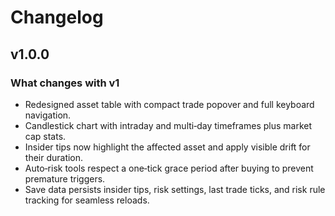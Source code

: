 # Changelog

## v1.0.0

### What changes with v1

- Redesigned asset table with compact trade popover and full keyboard navigation.
- Candlestick chart with intraday and multi‑day timeframes plus market cap stats.
- Insider tips now highlight the affected asset and apply visible drift for their duration.
- Auto‑risk tools respect a one‑tick grace period after buying to prevent premature triggers.
- Save data persists insider tips, risk settings, last trade ticks, and risk rule tracking for seamless reloads.
